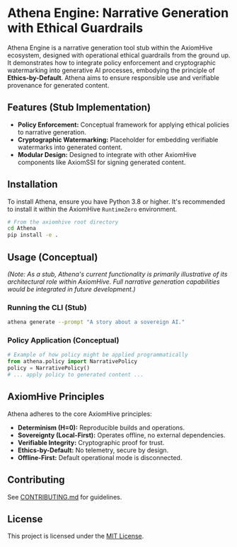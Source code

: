 # Athena Engine: Narrative Generation with Ethical Guardrails

Athena Engine is a narrative generation tool stub within the AxiomHive ecosystem, designed with operational ethical guardrails from the ground up. It demonstrates how to integrate policy enforcement and cryptographic watermarking into generative AI processes, embodying the principle of **Ethics-by-Default**. Athena aims to ensure responsible use and verifiable provenance for generated content.

## Features (Stub Implementation)

*   **Policy Enforcement:** Conceptual framework for applying ethical policies to narrative generation.
*   **Cryptographic Watermarking:** Placeholder for embedding verifiable watermarks into generated content.
*   **Modular Design:** Designed to integrate with other AxiomHive components like AxiomSSI for signing generated content.

## Installation

To install Athena, ensure you have Python 3.8 or higher. It's recommended to install it within the AxiomHive `RuntimeZero` environment.

```bash
# From the axiomhive root directory
cd Athena
pip install -e .
```

## Usage (Conceptual)

*(Note: As a stub, Athena's current functionality is primarily illustrative of its architectural role within AxiomHive. Full narrative generation capabilities would be integrated in future development.)*

### Running the CLI (Stub)

```bash
athena generate --prompt "A story about a sovereign AI."
```

### Policy Application (Conceptual)

```python
# Example of how policy might be applied programmatically
from athena.policy import NarrativePolicy
policy = NarrativePolicy()
# ... apply policy to generated content ...
```

## AxiomHive Principles

Athena adheres to the core AxiomHive principles:

*   **Determinism (H=0):** Reproducible builds and operations.
*   **Sovereignty (Local-First):** Operates offline, no external dependencies.
*   **Verifiable Integrity:** Cryptographic proof for trust.
*   **Ethics-by-Default:** No telemetry, secure by design.
*   **Offline-First:** Default operational mode is disconnected.

## Contributing

See [CONTRIBUTING.md](CONTRIBUTING.md) for guidelines.

## License

This project is licensed under the [MIT License](LICENSE).
